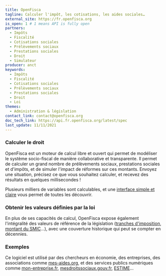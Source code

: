 ```yaml
---
title: OpenFisca
tagline: Calculer l'impôt, les cotisations, les aides sociales…
external_site: https://fr.openfisca.org
is_open: 1 # 1 means API is fully open
partners:
  - Impôts
  - Fiscalité
  - Cotisations sociales
  - Prélèvements sociaux
  - Prestations sociales
  - Droit
  - Simulateur
producer: anct
keywords:
  - Impôts
  - Fiscalité
  - Cotisations sociales
  - Prélèvements sociaux
  - Prestations sociales
  - Droit
  - Loi
themes:
  - Administration & législation
contact_link: contact@openfisca.org
doc_tech_link: https://api.fr.openfisca.org/latest/spec
last_update: 11/11/2021
---
```


### Calculer le droit

OpenFisca est un moteur de calcul libre et ouvert qui permet de modéliser le système socio-fiscal de manière collaborative et transparente. Il permet de calculer un grand nombre de prélèvements sociaux, prestations sociales et d'impôts, et de simuler l'impact de réformes sur ces montants.
Envoyez une situation, précisez ce que vous souhaitez calculer, et recevez des résultats en quelques millisecondes !

Plusieurs milliers de variables sont calculables, et une [interface simple et claire](https://legislation.fr.openfisca.org) vous permet de toutes les découvrir.

### Obtenir les valeurs définies par la loi

En plus de ses capacités de calcul, OpenFisca expose également l'intégralité des valeurs de référence de la législation ([tranches d'imposition](https://legislation.fr.openfisca.org/impot_revenu.bareme), [montant du SMIC](https://legislation.fr.openfisca.org/marche_travail.salaire_minimum.smic_h_b)…), avec une couverture historique qui peut se compter en décennies.

### Exemples

Ce logiciel est utilisé par des chercheurs en économie, des entreprises, des associations comme [mes-aides.org](https://mes-aides.org), et des services publics numériques comme [mon-entreprise.fr](https://mon-entreprise.fr), [mesdroitssociaux.gouv.fr](https://mesdroitssociaux.gouv.fr), [ESTIME](https://estime.pole-emploi.fr)…

